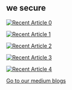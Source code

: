 ## we secure


<a target="_blank" href="https://medium.com/@wesecure1337/0"><img src="https://github-readme-medium-recent-article.vercel.app/medium/@wesecure1337/0" alt="Recent Article 0">

<a target="_blank" href="https://medium.com/@wesecure1337/1"><img src="https://github-readme-medium-recent-article.vercel.app/medium/@wesecure1337/1" alt="Recent Article 1">

<a target="_blank" href="https://medium.com/@wesecure1337/2"><img src="https://github-readme-medium-recent-article.vercel.app/medium/@wesecure1337/2" alt="Recent Article 2">

<a target="_blank" href="https://medium.com/@wesecure1337/3"><img src="https://github-readme-medium-recent-article.vercel.app/medium/@wesecure1337/3" alt="Recent Article 3">
  
<a target="_blank" href="https://medium.com/@wesecure1337/4"><img src="https://github-readme-medium-recent-article.vercel.app/medium/@wesecure1337/4" alt="Recent Article 4">

  <a href="https://medium.com/@wesecure1337">Go to our medium blogs</a>
